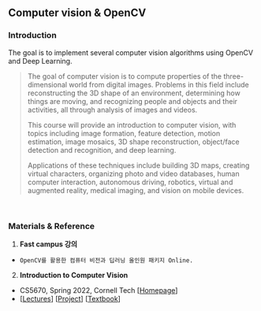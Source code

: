 ## Computer vision & OpenCV

### Introduction

The goal is to implement several computer vision algorithms using OpenCV and Deep Learning.

> The goal of computer vision is to compute properties of the three-dimensional world from digital images. Problems in this field include reconstructing the 3D shape of an environment, determining how things are moving, and recognizing people and objects and their activities, all through analysis of images and videos.
>
> This course will provide an introduction to computer vision, with topics including image formation, feature detection, motion estimation, image mosaics, 3D shape reconstruction, object/face detection and recognition, and deep learning.
> 
> Applications of these techniques include building 3D maps, creating virtual characters, organizing photo and video databases, human computer interaction, autonomous driving, robotics, virtual and augmented reality, medical imaging, and vision on mobile devices.


<br/>

### Materials & Reference

1. **Fast campus 강의**

  - `OpenCV를 활용한 컴퓨터 비전과 딥러닝 올인원 패키지 Online.`

2. **Introduction to Computer Vision**

  - CS5670, Spring 2022, Cornell Tech [[Homepage](https://www.cs.cornell.edu/courses/cs5670/2022sp/)]
  - [[Lectures](https://www.cs.cornell.edu/courses/cs5670/2022sp/lectures/lectures.html)] [[Project](https://www.cs.cornell.edu/courses/cs5670/2022sp/projects/projects.html)] [[Textbook](http://szeliski.org/Book/)]



